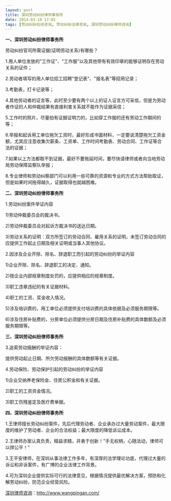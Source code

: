 ```yaml
---
layout: post
title: 深圳劳动纠纷律师事务所
date: 2014-03-18 17:01
tags: [劳动纠纷在线咨询, 劳动纠纷法律咨询, 深圳劳动纠纷律师咨询]
---
```

<strong>一、深圳劳动纠纷律师事务所</strong>

劳动纠纷官司所需证据(证明劳动关系)有哪些？

1.用人单位发放的"工作证"、"工作服"以及其他带有有效印章的能够证明存在劳动关系的证件；

2.劳动者填写的用人单位招工招聘"登记表"、"报名表"等招用记录；

3.考勤表，打卡记录等；

4.其他劳动者的证言等，此时至少要有两个以上的证人证言方可采信，但是为劳动者作证的人和仲裁结果有直接利害关系就不能作为证据采信；

5.工作时的照片，尽量拍有证据证明力的，比如穿工作服的还有劳动工作期间的等；

6.举报和起诉用工单位拖欠工资时，最好形成书面材料，一定要说清楚拖欠工资金额，尤其应注意收集欠薪条、工资单、工作时间考勤表、劳动合同、工作证等合 法的证据；

7.如果以上方法都取不到证据，最好不要拖延时间，要尽快请律师或者向当地劳动局劳动保障监察队举报；

8.专业律师和劳动纠察部门可以利用一些可靠的资源和专业的方式方法帮助取证，但是如果时间拖得越久，证据取得也就越困难。

<strong>二、深圳劳动纠纷律师事务所</strong>

1.劳动纠纷案件举证内容

1)劳动仲裁委员会的裁决书。

2)劳动仲裁委员会对起诉方裁决书的送达日期。

3)劳动关系的证明：双方所签订的劳动合同、雇用关系的证明，未签订劳动合同的应提供工作起止日期及相关证明或当事人其他协议。

2.因涉及企业开除、除名、辞退职工而引起的劳动纠纷的举证内容

1)企业开除、除名、辞退职工的决定、通知。

2)按企业内部规章制度处罚的，应提供相应的规章制度。

3)职工违章违纪的有关证据材料。

4)职工的工资、奖金收入情况。

5)涉及培训费的，用工单位必须提供支付培训费的具体依据及必须服务期限等。

6)涉及住房补贴费的，分房单位必须提供分房日期及住房补贴费的具体数额及必须服务期限等。

<strong>三、深圳劳动纠纷律师事务所</strong>

3.追索劳动报酬的举证内容：

提供劳动起止日期、所欠劳动报酬的具体数额等有关证据。

4.劳动保险、劳动保护引起的劳动纠纷的举证内容

1)企业交纳养老保险金、住房公积金和有关证据。

2)职工的工资资金情况。

3)职工伤残鉴定及医疗费单据。

<strong>四、深圳劳动纠纷律师事务所</strong>

1.王律师擅长劳动纠纷案件，先后代理劳动者、企业承办过大量劳动案件，最大限度的维护了劳动者、企业的合法权益；最大限度的降低诉讼成本。

2.王律师办案认真负责，精益求精，并勇于创新！"手无权柄，心随法动，律师可以捍公平！"

3.王平安律师，在深圳从事法律工作多年，有深厚的法学理论功底，代理过大量的诉讼和非诉案件，有广博的企业法律工作背景。

4.可为深圳企业提供实际可行的法律意见，根据情况提供最优解决方案，预防和化解劳动纠纷，防范企业经营风险。

<a href="http://www.wangpingan.com/">深圳律师咨询</a>：<a href="http://www.wangpingan.com/">http://www.wangpingan.com/</a>

